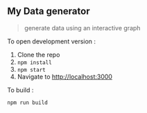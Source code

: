 ## My Data generator

>generate data using an interactive graph

To open development version :

1. Clone the repo
2. `npm install`
3. `npm start`
4. Navigate to [http://localhost:3000](http://localhost:3000)

To build :

`npm run build`
